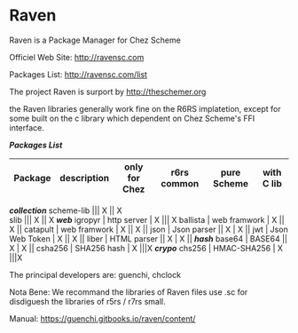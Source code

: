 # Raven
Raven is a Package Manager for Chez Scheme

Officiel Web Site: http://ravensc.com

Packages List: http://ravensc.com/list

The project Raven is surport by http://theschemer.org


the Raven libraries generally work fine on the R6RS implatetion, except for some built on the c library which dependent on Chez Scheme's FFI interface. 


***Packages List***

Package | description |  only for Chez | r6rs common | pure Scheme | with C lib
--------|-------------|----------------|-------------|-------------|------------
***collection*** 
scheme-lib ||| X || X         
slib ||| X || X
***web***
igropyr | http server | X ||| X
ballista | web framwork | X || X ||
catapult | web framwork | X || X ||
json | Json parser || X | X ||
jwt | Json Web Token | X || X ||
liber | HTML parser || X | X ||
***hash***
base64 | BASE64 || X | X ||
csha256 | SHA256 hash | X |||X
***crypo***
chs256 | HMAC-SHA256 | X |||X



The principal developers are: guenchi, chclock

Nota Bene: We recommand the libraries of Raven files use .sc for disdiguesh the libraries of r5rs / r7rs small.

Manual: https://guenchi.gitbooks.io/raven/content/



